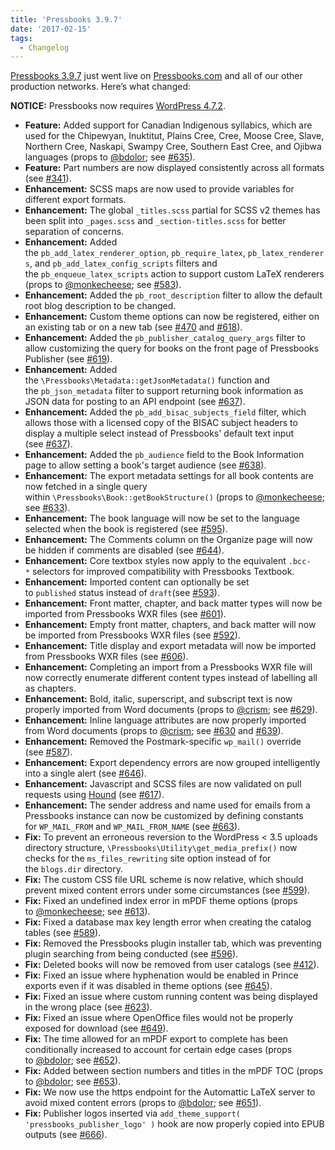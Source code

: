 ```yaml
---
title: 'Pressbooks 3.9.7'
date: '2017-02-15'
tags:
  - Changelog
---
```


[Pressbooks 3.9.7](https://github.com/pressbooks/pressbooks/releases/tag/v3.9.7) just went
live on [Pressbooks.com](https://pressbooks.com) and all of our other production networks.
Here’s what changed:

**NOTICE:** Pressbooks now
requires [WordPress 4.7.2](https://wordpress.org/news/2017/01/wordpress-4-7-2-security-release/).

- **Feature:** Added support for Canadian Indigenous syllabics, which are used for the
  Chipewyan, Inuktitut, Plains Cree, Cree, Moose Cree, Slave, Northern Cree, Naskapi,
  Swampy Cree, Southern East Cree, and Ojibwa languages (props
  to [@bdolor](https://github.com/bdolor);
  see [#635](https://github.com/pressbooks/pressbooks/pull/635)).
- **Feature:** Part numbers are now displayed consistently across all formats
  (see [#341](https://github.com/pressbooks/pressbooks/issues/341)).
- **Enhancement:** SCSS maps are now used to provide variables for different export
  formats.
- **Enhancement:** The global `_titles.scss` partial for SCSS v2 themes has been split
  into `_pages.scss` and `_section-titles.scss` for better separation of concerns.
- **Enhancement:** Added
  the `pb_add_latex_renderer_option`, `pb_require_latex`, `pb_latex_renderers`,
  and `pb_add_latex_config_scripts` filters and the `pb_enqueue_latex_scripts` action to
  support custom LaTeX renderers (props to [@monkecheese](https://github.com/monkecheese);
  see [#583](https://github.com/pressbooks/pressbooks/pull/583)).
- **Enhancement:** Added the `pb_root_description` filter to allow the default root blog
  description to be changed.
- **Enhancement:** Custom theme options can now be registered, either on an existing tab
  or on a new tab
  (see [#470](https://github.com/pressbooks/pressbooks/issues/470) and [#618](https://github.com/pressbooks/pressbooks/pull/618)).
- **Enhancement:** Added the `pb_publisher_catalog_query_args` filter to allow customizing
  the query for books on the front page of Pressbooks Publisher
  (see [#619](https://github.com/pressbooks/pressbooks/issues/619)).
- **Enhancement:** Added the `\Pressbooks\Metadata::getJsonMetadata()` function and
  the `pb_json_metadata` filter to support returning book information as JSON data for
  posting to an API endpoint
  (see [#637](https://github.com/pressbooks/pressbooks/pull/637)).
- **Enhancement:** Added the `pb_add_bisac_subjects_field` filter, which allows those with
  a licensed copy of the BISAC subject headers to display a multiple select instead of
  Pressbooks' default text input
  (see [#637](https://github.com/pressbooks/pressbooks/pull/637)).
- **Enhancement:** Added the `pb_audience` field to the Book Information page to allow
  setting a book's target audience
  (see [#638](https://github.com/pressbooks/pressbooks/pull/638)).
- **Enhancement:** The export metadata settings for all book contents are now fetched in a
  single query within `\Pressbooks\Book::getBookStructure()` (props
  to [@monkecheese](https://github.com/monkecheese);
  see [#633](https://github.com/pressbooks/pressbooks/pull/633)).
- **Enhancement:** The book language will now be set to the language selected when the
  book is registered (see [#595](https://github.com/pressbooks/pressbooks/issues/595)).
- **Enhancement:** The Comments column on the Organize page will now be hidden if comments
  are disabled (see [#644](https://github.com/pressbooks/pressbooks/pull/644)).
- **Enhancement:** Core textbox styles now apply to the equivalent `.bcc-*` selectors for
  improved compatibility with Pressbooks Textbook.
- **Enhancement:** Imported content can optionally be set to `published` status instead
  of `draft`(see [#593](https://github.com/pressbooks/pressbooks/issues/593)).
- **Enhancement:** Front matter, chapter, and back matter types will now be imported from
  Pressbooks WXR files (see [#601](https://github.com/pressbooks/pressbooks/issues/601)).
- **Enhancement:** Empty front matter, chapters, and back matter will now be imported from
  Pressbooks WXR files (see [#592](https://github.com/pressbooks/pressbooks/issues/592)).
- **Enhancement:** Title display and export metadata will now be imported from Pressbooks
  WXR files (see [#606](https://github.com/pressbooks/pressbooks/issues/606)).
- **Enhancement:** Completing an import from a Pressbooks WXR file will now correctly
  enumerate different content types instead of labelling all as chapters.
- **Enhancement:** Bold, italic, superscript, and subscript text is now properly imported
  from Word documents (props to [@crism](https://github.com/crism);
  see [#629](https://github.com/pressbooks/pressbooks/pull/629)).
- **Enhancement:** Inline language attributes are now properly imported from Word
  documents (props to [@crism](https://github.com/crism);
  see [#630](https://github.com/pressbooks/pressbooks/issues/630) and [#639](https://github.com/pressbooks/pressbooks/pull/639)).
- **Enhancement:** Removed the Postmark-specific `wp_mail()` override
  (see [#587](https://github.com/pressbooks/pressbooks/issues/587)).
- **Enhancement:** Export dependency errors are now grouped intelligently into a single
  alert (see [#646](https://github.com/pressbooks/pressbooks/pull/646)).
- **Enhancement:** Javascript and SCSS files are now validated on pull requests
  using [Hound](https://houndci.com/) (see [#617](https://github.com/pressbooks/pressbooks/issues/617)).
- **Enhancement:** The sender address and name used for emails from a Pressbooks instance
  can now be customized by defining constants
  for `WP_MAIL_FROM` and `WP_MAIL_FROM_NAME` (see [#663](https://github.com/pressbooks/pressbooks/pull/663)).
- **Fix:** To prevent an erroneous reversion to the WordPress < 3.5 uploads directory
  structure, `\Pressbooks\Utility\get_media_prefix()` now checks for
  the `ms_files_rewriting` site option instead of for the `blogs.dir` directory.
- **Fix:** The custom CSS file URL scheme is now relative, which should prevent mixed
  content errors under some circumstances
  (see [#599](https://github.com/pressbooks/pressbooks/issues/599)).
- **Fix:** Fixed an undefined index error in mPDF theme options (props
  to [@monkecheese](https://github.com/monkecheese);
  see [#613](https://github.com/pressbooks/pressbooks/pull/613)).
- **Fix:** Fixed a database max key length error when creating the catalog tables
  (see [#589](https://github.com/pressbooks/pressbooks/issues/589)).
- **Fix:** Removed the Pressbooks plugin installer tab, which was preventing plugin
  searching from being conducted
  (see [#596](https://github.com/pressbooks/pressbooks/issues/596)).
- **Fix:** Deleted books will now be removed from user catalogs
  (see [#412](https://github.com/pressbooks/pressbooks/issues/412)).
- **Fix:** Fixed an issue where hyphenation would be enabled in Prince exports even if it
  was disabled in theme options
  (see [#645](https://github.com/pressbooks/pressbooks/pull/645)).
- **Fix:** Fixed an issue where custom running content was being displayed in the wrong
  place (see [#623](https://github.com/pressbooks/pressbooks/issues/623)).
- **Fix:** Fixed an issue where OpenOffice files would not be properly exposed for
  download (see [#649](https://github.com/pressbooks/pressbooks/issues/649)).
- **Fix:** The time allowed for an mPDF export to complete has been conditionally
  increased to account for certain edge cases (props
  to [@bdolor](https://github.com/bdolor);
  see [#652](https://github.com/pressbooks/pressbooks/pull/652 'conditional increase of time limit for edge cases')).
- **Fix:** Added between section numbers and titles in the mPDF TOC (props
  to [@bdolor](https://github.com/bdolor);
  see [#653](https://github.com/pressbooks/pressbooks/pull/653)).
- **Fix:** We now use the https endpoint for the Automattic LaTeX server to avoid mixed
  content errors (props to [@bdolor](https://github.com/bdolor);
  see [#651](https://github.com/pressbooks/pressbooks/pull/651)).
- **Fix:** Publisher logos inserted
  via `add_theme_support( 'pressbooks_publisher_logo' )` hook are now properly copied into
  EPUB outputs (see [#666](https://github.com/pressbooks/pressbooks/pull/666)).
